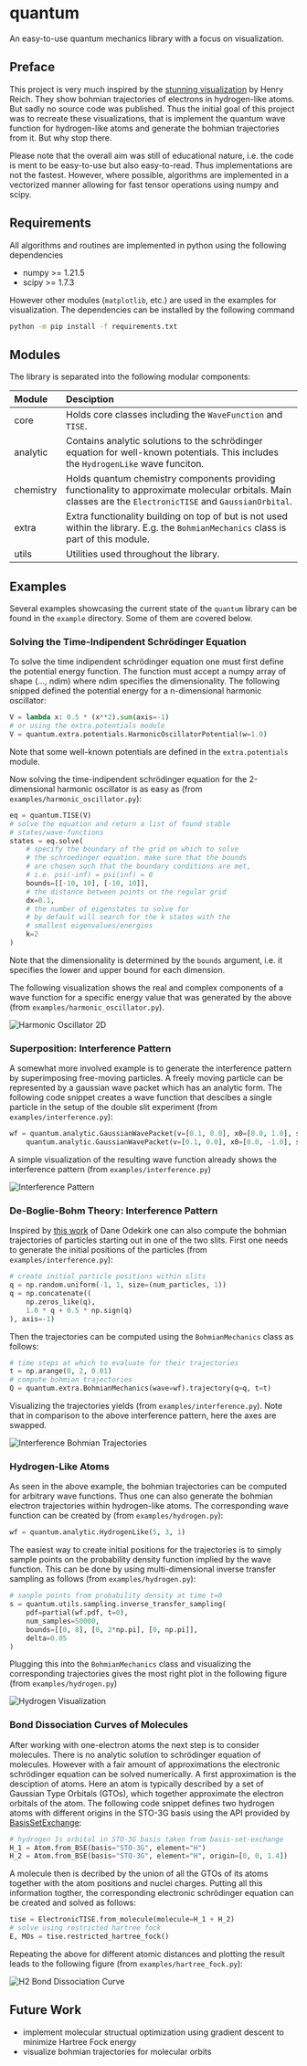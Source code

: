 # quantum

An easy-to-use quantum mechanics library with a focus on visualization. 

## Preface

This project is very much inspired by the [stunning visualization](https://www.youtube.com/watch?v=W2Xb2GFK2yc) by Henry Reich. They show bohmian trajectories of electrons in hydrogen-like atoms. But sadly no source code was published. Thus the initial goal of this project was to recreate these visualizations, that is implement the quantum wave function for hydrogen-like atoms and generate the bohmian trajectories from it. But why stop there.

Please note that the overall aim was still of educational nature, i.e. the code is ment to be easy-to-use but also easy-to-read. Thus implementations are not the fastest. However, where possible, algorithms are implemented in a vectorized manner allowing for fast tensor operations using numpy and scipy.

## Requirements

All algorithms and routines are implemented in python using the following dependencies

 - numpy >= 1.21.5
 - scipy >= 1.7.3

However other modules (`matplotlib`, etc.) are used in the examples for visualization. The dependencies can be installed by the following command

```bash
python -m pip install -f requirements.txt
```

## Modules

The library is separated into the following modular components:

| Module | Desciption |
| :---   | :---       |
| core   | Holds core classes including the `WaveFunction` and `TISE`. |
| analytic | Contains analytic solutions to the schrödinger equation for well-known potentials. This includes the `HydrogenLike` wave funciton. |
| chemistry | Holds quantum chemistry components providing functionality to approximate molecular orbitals. Main classes are the `ElectronicTISE` and `GaussianOrbital`. |
| extra | Extra functionality building on top of but is not used within the library. E.g. the `BohmianMechanics` class is part of this module. |
| utils | Utilities used throughout the library. |

## Examples

Several examples showcasing the current state of the `quantum` library can be found in the `example` directory. Some of them are covered below.

### Solving the Time-Indipendent Schrödinger Equation

To solve the time indipendent schrödinger equation one must first define the potential energy function. The function must accept a numpy array of shape (..., ndim) where ndim specifies the dimensionality. The following snipped defined the potential energy for a n-dimensional harmonic oscillator:

```python
V = lambda x: 0.5 * (x**2).sum(axis=-1)
# or using the extra.potentials module
V = quantum.extra.potentials.HarmonicOscillatorPotential(w=1.0)
```

Note that some well-known potentials are defined in the `extra.potentials` module.

Now solving the time-indipendent schrödinger equation for the 2-dimensional harmonic oscillator is as easy as (from `examples/harmonic_oscillator.py`):

```python
eq = quantum.TISE(V)
# solve the equation and return a list of found stable
# states/wave-functions
states = eq.solve(
    # specify the boundary of the grid on which to solve
    # the schroedinger equation. make sure that the bounds
    # are chosen such that the boundary conditions are met,
    # i.e. psi(-inf) = psi(inf) = 0
    bounds=[[-10, 10], [-10, 10]],
    # the distance between points on the regular grid
    dx=0.1,
    # the number of eigenstates to solve for
    # by default will search for the k states with the
    # smallest eigenvalues/energies
    k=2
)
```

Note that the dimensionality is determined by the `bounds` argument, i.e. it specifies the lower and upper bound for each dimension.

The following visualization shows the real and complex components of a wave function for a specific energy value that was generated by the above (from `examples/harmonic_oscillator.py`).

![Harmonic Oscillator 2D](./docs/harmoic_oscillator.png)


### Superposition: Interference Pattern

A somewhat more involved example is to generate the interference pattern by superimposing free-moving particles. A freely moving particle can be represented by a gaussian wave packet which has an analytic form. The following code snippet creates a wave function that descibes a single particle in the setup of the double slit experiment (from `examples/interference.py`):

```python
wf = quantum.analytic.GaussianWavePacket(v=[0.1, 0.0], x0=[0.0, 1.0], s0=0.2) + \
    quantum.analytic.GaussianWavePacket(v=[0.1, 0.0], x0=[0.0, -1.0], s0=0.2)
```

A simple visualization of the resulting wave function already shows the interference pattern (from `examples/interference.py`) 

![Interference Pattern](./docs/interference.png)

### De-Boglie-Bohm Theory: Interference Pattern

Inspired by [this work](https://github.com/daneodekirk/bohm/blob/master/paper.pdf) of Dane Odekirk one can also compute the bohmian trajectories of particles starting out in one of the two slits. First one needs to generate the initial positions of the particles (from `examples/interference.py`):

```python
# create initial particle positions within slits
q = np.random.uniform(-1, 1, size=(num_particles, 1))
q = np.concatenate((
    np.zeros_like(q), 
    1.0 * q + 0.5 * np.sign(q)
), axis=-1)
```

Then the trajectories can be computed using the `BohmianMechanics` class as follows:

```python
# time steps at which to evaluate for their trajectories
t = np.arange(0, 2, 0.01)
# compute bohmian trajectories
Q = quantum.extra.BohmianMechanics(wave=wf).trajectory(q=q, t=t)
```

Visualizing the trajectories yields (from `examples/interference.py`). Note that in comparison to the above interference pattern, here the axes are swapped.

![Interference Bohmian Trajectories](./docs/interference_trajectories.png)

### Hydrogen-Like Atoms

As seen in the above example, the bohmian trajectories can be computed for arbitrary wave functions. Thus one can also generate the bohmian electron trajectories within hydrogen-like atoms. The corresponding wave function can be created by (from `examples/hydrogen.py`):

```python
wf = quantum.analytic.HydrogenLike(5, 3, 1)
```

The easiest way to create initial positions for the trajectories is to simply sample points on the probability density function implied by the wave function. This can be done by using multi-dimensional inverse transfer sampling as follows (from `examples/hydrogen.py`):

```python
# sanple points from probability density at time t=0
s = quantum.utils.sampling.inverse_transfer_sampling(
    pdf=partial(wf.pdf, t=0), 
    num_samples=50000,
    bounds=[[0, 8], [0, 2*np.pi], [0, np.pi]],
    delta=0.05
)
```

Plugging this into the `BohmianMechanics` class and visualizing the corresponding trajectories gives the most right plot in the following figure (from `examples/hydrogen.py`)

![Hydrogen Visualization](./docs/hydrogen.png)

### Bond Dissociation Curves of Molecules

After working with one-electron atoms the next step is to consider molecules. There is no analytic solution to schrödinger equation of molecules. However with a fair amount of approximations the electronic schrödinger equation can be solved numerically. A first approximation is the desciption of atoms. Here an atom is typically described by a set of Gaussian Type Orbitals (GTOs), which together approximate the electron orbitals of the atom. The following code snippet defines two hydrogen atoms with different origins in the STO-3G basis using the API provided by [BasisSetExchange](https://www.basissetexchange.org/):

```python
# hydrogen 1s orbital in STO-3G basis taken from basis-set-exchange
H_1 = Atom.from_BSE(basis="STO-3G", element="H")
H_2 = Atom.from_BSE(basis="STO-3G", element="H", origin=[0, 0, 1.4])
```

A molecule then is decribed by the union of all the GTOs of its atoms together with the atom positions and nuclei charges. Putting all this information togther, the corresponding electronic schrödinger equation can be created and solved as follows:

```python
tise = ElectronicTISE.from_molecule(molecule=H_1 + H_2)
# solve using restricted hartree fock
E, MOs = tise.restricted_hartree_fock()
```

Repeating the above for different atomic distances and plotting the result leads to the following figure (from `examples/hartree_fock.py`):

![H2 Bond Dissociation Curve](./docs/H2_dissociation.png)

## Future Work

 - implement molecular structual optimization using gradient descent to minimize Hartree Fock energy
 - visualize bohmian trajectories for molecular orbits
